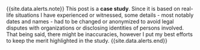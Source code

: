 {{site.data.alerts.note}}
This post is a **case study**. Since it is based on real-life situations I have experienced or witnessed, 
some details - most notably dates and names - had to be changed or anonymized to avoid legal disputes with
organizations or disclosing identities of persons involved. That being said, there might be inaccuracies, however
I put my best efforts to keep the merit highlighted in the study.
{{site.data.alerts.end}}